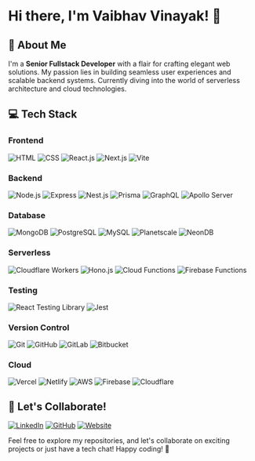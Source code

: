 # Hi there, I'm Vaibhav Vinayak! 👋

## 🚀 About Me

I'm a **Senior Fullstack Developer** with a flair for crafting elegant web solutions. My passion lies in building seamless user experiences and scalable backend systems. Currently diving into the world of serverless architecture and cloud technologies.

## 💻 Tech Stack

### Frontend
![HTML](https://img.shields.io/badge/-HTML-orange?style=for-the-badge&logo=html5)
![CSS](https://img.shields.io/badge/-CSS-blue?style=for-the-badge&logo=css3)
![React.js](https://img.shields.io/badge/-React.js-blue?style=for-the-badge&logo=react)
![Next.js](https://img.shields.io/badge/-Next.js-black?style=for-the-badge&logo=next-dot-js)
![Vite](https://img.shields.io/badge/-Vite-green?style=for-the-badge&logo=vite)

### Backend
![Node.js](https://img.shields.io/badge/-Node.js-green?style=for-the-badge&logo=node.js)
![Express](https://img.shields.io/badge/-Express-black?style=for-the-badge&logo=express)
![Nest.js](https://img.shields.io/badge/-Nest.js-red?style=for-the-badge&logo=nestjs)
![Prisma](https://img.shields.io/badge/-Prisma-blue?style=for-the-badge&logo=prisma)
![GraphQL](https://img.shields.io/badge/-GraphQL-e10098?style=for-the-badge&logo=graphql)
![Apollo Server](https://img.shields.io/badge/-Apollo%20Server-311C87?style=for-the-badge&logo=apollo)

### Database
![MongoDB](https://img.shields.io/badge/-MongoDB-green?style=for-the-badge&logo=mongodb)
![PostgreSQL](https://img.shields.io/badge/-PostgreSQL-blue?style=for-the-badge&logo=postgresql)
![MySQL](https://img.shields.io/badge/-MySQL-orange?style=for-the-badge&logo=mysql)
![Planetscale](https://img.shields.io/badge/-Planetscale-2B3137?style=for-the-badge&logo=planetscale)
![NeonDB](https://img.shields.io/badge/-NeonDB-03A9F4?style=for-the-badge&logo=neon)

### Serverless
![Cloudflare Workers](https://img.shields.io/badge/-Cloudflare%20Workers-f38020?style=for-the-badge&logo=cloudflare)
![Hono.js](https://img.shields.io/badge/-Hono.js-00B0FF?style=for-the-badge)
![Cloud Functions](https://img.shields.io/badge/-Cloud%20Functions-4285F4?style=for-the-badge&logo=google-cloud)
![Firebase Functions](https://img.shields.io/badge/-Firebase%20Functions-039BE5?style=for-the-badge&logo=firebase)

### Testing
![React Testing Library](https://img.shields.io/badge/-React%20Testing%20Library-61DAFB?style=for-the-badge&logo=testing-library)
![Jest](https://img.shields.io/badge/-Jest-C21325?style=for-the-badge&logo=jest)

### Version Control
![Git](https://img.shields.io/badge/-Git-F05032?style=for-the-badge&logo=git)
![GitHub](https://img.shields.io/badge/-GitHub-181717?style=for-the-badge&logo=github)
![GitLab](https://img.shields.io/badge/-GitLab-FCA121?style=for-the-badge&logo=gitlab)
![Bitbucket](https://img.shields.io/badge/-Bitbucket-0052CC?style=for-the-badge&logo=bitbucket)

### Cloud
![Vercel](https://img.shields.io/badge/-Vercel-black?style=for-the-badge&logo=vercel)
![Netlify](https://img.shields.io/badge/-Netlify-00C7B7?style=for-the-badge&logo=netlify)
![AWS](https://img.shields.io/badge/-AWS-232F3E?style=for-the-badge&logo=amazon-aws)
![Firebase](https://img.shields.io/badge/-Firebase-FFCA28?style=for-the-badge&logo=firebase)
![Cloudflare](https://img.shields.io/badge/-Cloudflare-F38020?style=for-the-badge&logo=cloudflare)

## 🤝 Let's Collaborate!

[![LinkedIn](https://img.shields.io/badge/vaibhav%20vinayak-%23121011.svg?style=for-the-badge&logo=linkedin&logoColor=white)](https://www.linkedin.com/in/vaibhav-vinayak/)
[![GitHub](https://img.shields.io/badge/vaibhav%20vinayak-%23121011.svg?style=for-the-badge&logo=github&logoColor=white)](https://github.com/vaibhav-vinayak)
[![Website](https://img.shields.io/badge/vaibhavvinayak.com-%23121011.svg?style=for-the-badge&logo=Microsoft-edge&logoColor=white)](https://vaibhavvinayak.com)

Feel free to explore my repositories, and let's collaborate on exciting projects or just have a tech chat! Happy coding! 🚀

